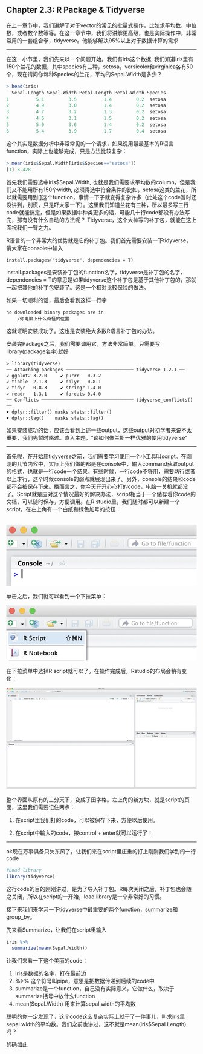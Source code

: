 

## Chapter 2.3: R Package & Tidyverse

在上一章节中，我们讲解了对于vector的常见的批量式操作，比如求平均数，中位数，或者数个数等等。在这一章节中，我们将讲解更高级，也是实际操作中，非常常用的一套组合拳，tidyverse。他能够解决95%以上对于数据计算的需求



------



在这一小节里，我们先来以一个问题开始。我们有iris这个数据, 我们知道iris里有150个兰花的数据，其中species有三种，setosa，versicolor和virginica各有50个，现在请问你每种Species的兰花，平均的Sepal.Width是多少？

```R
> head(iris)
  Sepal.Length Sepal.Width Petal.Length Petal.Width Species
1          5.1         3.5          1.4         0.2  setosa
2          4.9         3.0          1.4         0.2  setosa
3          4.7         3.2          1.3         0.2  setosa
4          4.6         3.1          1.5         0.2  setosa
5          5.0         3.6          1.4         0.2  setosa
6          5.4         3.9          1.7         0.4  setosa
```

这个其实是数据分析中非常常见的一个请求，如果说用最最基本的R语言function，实际上也能够完成，只是方法比较复杂：

```R
> mean(iris$Sepal.Width[iris$Species=="setosa"])
[1] 3.428
```

首先我们需要选中iris$Sepal.Width, 也就是我们需要求平均数的column。但是我们又不能用所有150个width, 必须得选中符合条件的比如，setosa这类的兰花，所以就需要用到[]这个function，事情一下子就变得复杂许多（此处这个code暂时还没讲到，别慌，只是吓大家一下）。这里我们知道兰花有三种，所以最多写三行code就能搞定，但是如果数据中种类更多的话，可能几十行code都没有办法写完，那有没有什么自动的方法呢？ Tidyverse，这个大神写的补丁包，就能在这上面祝我们一臂之力。

R语言的一个非常大的优势就是它的补丁包。我们首先需要安装一下tidyverse，请大家在console中输入

```
install.packages("tidyverse", dependencies = T)
```

install.packages是安装补丁包的function名字，tidyverse是补丁包的名字，dependencies = T的意思是如果tidyverse这个补丁包是基于其他补丁包的，那就一起把其他的补丁包安装了。这是一个相对比较保险的做法。

如果一切顺利的话，最后会看到这样一行字

```
he downloaded binary packages are in
	/你电脑上什么奇怪的位置
```

这就证明安装成功了。这也是安装绝大多数R语言补丁包的办法。

安装完Package之后，我们需要调用它，方法非常简单，只需要写library(package名字)就好

```
> library(tidyverse)
── Attaching packages ───────────────────────── tidyverse 1.2.1 ──
✔ ggplot2 3.2.0     ✔ purrr   0.3.2
✔ tibble  2.1.3     ✔ dplyr   0.8.1
✔ tidyr   0.8.3     ✔ stringr 1.4.0
✔ readr   1.3.1     ✔ forcats 0.4.0
── Conflicts ────────────────────────────────── tidyverse_conflicts() ──
✖ dplyr::filter() masks stats::filter()
✖ dplyr::lag()    masks stats::lag()
```

如果安装成功的话，应该会看到上述一些output，这些output对初学者来说不太重要，我们先暂时略过。直入主题，“论如何像兰斯一样优雅的使用tidyverse"



------



首先呢，在开始用tidyverse之前，我们需要学习使用一个小工具叫script。在刚刚的几节内容中，实际上我们做的都是在console中，输入command获取output的格式，也就是一行code一个结果。有些时候，一行code不够用，需要两行或者以上才行，这个时候console的弱点就展现出来了。另外，console的结果和code都不会被保存下来。换而言之，你今天开开心心打的code，电脑一关机就都没了。Script就是应对这个情况最好的解决办法，script相当于一个储存着你code的文档，可以随时保存，方便调用。在R studio里，我们随时都可以新建一个script，在左上角有一个白纸和绿色加号的按钮：

​    ![image](https://github.com/Yuz13001/Rtutorial/blob/master/Pics/script1.png)

单击之后，我们就可以看到一个下拉菜单：

   ![image](https://github.com/Yuz13001/Rtutorial/blob/master/Pics/script2.png)

在下拉菜单中选择R script就可以了。在操作完成后，Rstudio的布局会稍有变化：

   ![image](https://github.com/Yuz13001/Rtutorial/blob/master/Pics/script3.png)

整个界面从原有的三分天下，变成了田字格。左上角的新方块，就是script的页面，这里我们需要记住两点：

1. 在script里我们打的code，可以被保存下来，方便以后使用。

2. 在script中输入的code，按control + enter就可以运行了！



------



ok现在万事俱备只欠东风了，让我们来在script里庄重的打上刚刚我们学到的一行code

```R
#Load library
library(tidyverse)
```

这行code的目的刚刚讲过，是为了导入补丁包。R每次关闭之后，补丁包也会随之关闭，所以在script的一开始，load library是一个非常好的习惯。

接下来我们来学习一下tidyverse中最重要的两个function，summarize和group_by。

先来看Summarize，让我们在script里输入

```R
iris %>%
  summarize(mean(Sepal.Width))
```

让我们来看一下这个美丽的code：

1. iris是数据的名字，打在最前边
2. %>% 这个符号叫pipe，意思是把数据传递到后续的code中
3. summarize是一个function，自己没有实际意义，它做什么，取决于summarize括号中放什么function
4. mean(Sepal.Width) 用来计算sepal.width的平均数

聪明的你一定发现了，这个code这么复杂实际上就干了一件事儿，叫求iris里sepal.width的平均数。我们之前也讲过，这不就是mean(iris$Sepal.Length)吗？ 

的确如此